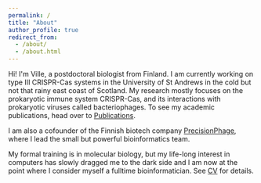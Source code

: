 ```yaml
---
permalink: /
title: "About"
author_profile: true
redirect_from: 
  - /about/
  - /about.html
---
```


Hi! I'm Ville, a postdoctoral biologist from Finland. I am currently working on type III CRISPR-Cas systems in the University of St Andrews in the cold but not that rainy east coast of Scotland. My research mostly focuses on the prokaryotic immune system CRISPR-Cas, and its interactions with prokaryotic viruses called bacteriophages. To see my academic publications, head over to [Publications](/villehoikkala/publications/).

I am also a cofounder of the Finnish biotech company [PrecisionPhage](https://www.precisionphage.com), where I lead the small but powerful bioinformatics team.

My formal training is in molecular biology, but my life-long interest in computers has slowly dragged me to the dark side and I am now at the point where I consider myself a fulltime bioinformatician. See [CV](/villehoikkala/cv/) for details.